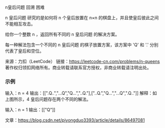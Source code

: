 n皇后问题 回溯 困难

n 皇后问题 研究的是如何将 n 个皇后放置在 n×n 的棋盘上，并且使皇后彼此之间不能相互攻击。

给你一个整数 n ，返回所有不同的 n 皇后问题 的解决方案。

每一种解法包含一个不同的 n 皇后问题 的棋子放置方案，该方案中 'Q' 和 '.' 分别代表了皇后和空位。

来源：力扣（LeetCode）
链接：https://leetcode-cn.com/problems/n-queens
著作权归领扣网络所有。商业转载请联系官方授权，非商业转载请注明出处。

### 示例
输入：n = 4
输出：[[".Q..","...Q","Q...","..Q."],["..Q.","Q...","...Q",".Q.."]]
解释：如上图所示，4 皇后问题存在两个不同的解法。

输入：n = 1
输出：[["Q"]]

文章：https://blog.csdn.net/piyongduo3393/article/details/86497081
